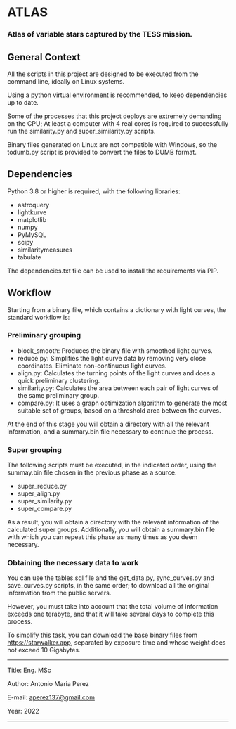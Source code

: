 # ATLAS

### Atlas of variable stars captured by the TESS mission.

## General Context

All the scripts in this project are designed to be executed from the command line, ideally on Linux systems.

Using a python virtual environment is recommended, to keep dependencies up to date.

Some of the processes that this project deploys are extremely demanding on the CPU; At least a computer with 4 real cores is required to successfully run the similarity.py and super_similarity.py scripts.

Binary files generated on Linux are not compatible with Windows, so the todumb.py script is provided to convert the files to DUMB format.

## Dependencies

Python 3.8 or higher is required, with the following libraries:

- astroquery
- lightkurve
- matplotlib
- numpy
- PyMySQL
- scipy
- similaritymeasures
- tabulate

The dependencies.txt file can be used to install the requirements via PIP.

## Workflow

Starting from a binary file, which contains a dictionary with light curves, the standard workflow is:

### Preliminary grouping

- block_smooth: Produces the binary file with smoothed light curves.
- reduce.py: Simplifies the light curve data by removing very close coordinates. Eliminate non-continuous light curves.
- align.py: Calculates the turning points of the light curves and does a quick preliminary clustering.
- similarity.py: Calculates the area between each pair of light curves of the same preliminary group.
- compare.py: It uses a graph optimization algorithm to generate the most suitable set of groups, based on a threshold area between the curves.

At the end of this stage you will obtain a directory with all the relevant information, and a summary.bin file necessary to continue the process.

### Super grouping

The following scripts must be executed, in the indicated order, using the summay.bin file chosen in the previous phase as a source.

- super_reduce.py
- super_align.py
- super_similarity.py
- super_compare.py

As a result, you will obtain a directory with the relevant information of the calculated super groups. Additionally, you will obtain a summary.bin file with which you can repeat this phase as many times as you deem necessary.

### Obtaining the necessary data to work

You can use the tables.sql file and the get_data.py, sync_curves.py and save_curves.py scripts, in the same order; to download all the original information from the public servers.

However, you must take into account that the total volume of information exceeds one terabyte, and that it will take several days to complete this process.

To simplify this task, you can download the base binary files from <https://starwalker.app>, separated by exposure time and whose weight does not exceed 10 Gigabytes.

---

Title: Eng. MSc

Author: Antonio Maria Perez

E-mail: aperez137@gmail.com

Year: 2022

---
